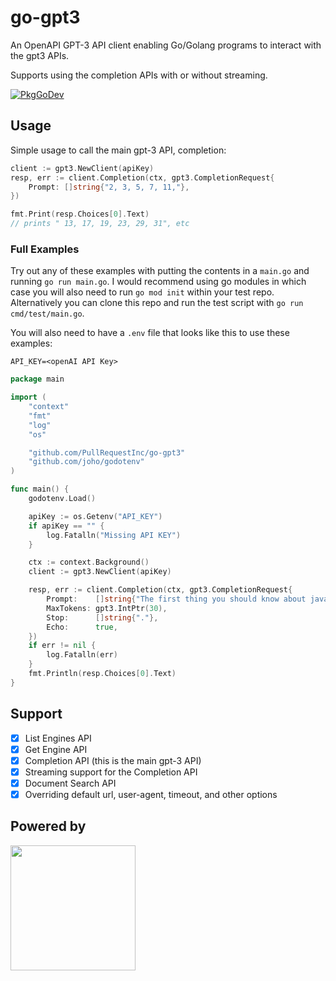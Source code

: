 # go-gpt3

An OpenAPI GPT-3 API client enabling Go/Golang programs to interact with the gpt3 APIs.

Supports using the completion APIs with or without streaming.

[![PkgGoDev](https://pkg.go.dev/badge/github.com/PullRequestInc/go-gpt3)](https://pkg.go.dev/github.com/PullRequestInc/go-gpt3)

## Usage

Simple usage to call the main gpt-3 API, completion:

```go
client := gpt3.NewClient(apiKey)
resp, err := client.Completion(ctx, gpt3.CompletionRequest{
    Prompt: []string{"2, 3, 5, 7, 11,"},
})

fmt.Print(resp.Choices[0].Text)
// prints " 13, 17, 19, 23, 29, 31", etc
```

### Full Examples

Try out any of these examples with putting the contents in a `main.go` and running `go run main.go`.
I would recommend using go modules in which case you will also need to run `go mod init` within your
test repo. Alternatively you can clone this repo and run the test script with `go run cmd/test/main.go`.

You will also need to have a `.env` file that looks like this to use these examples:

```
API_KEY=<openAI API Key>
```

```go
package main

import (
	"context"
	"fmt"
	"log"
	"os"

	"github.com/PullRequestInc/go-gpt3"
	"github.com/joho/godotenv"
)

func main() {
	godotenv.Load()

	apiKey := os.Getenv("API_KEY")
	if apiKey == "" {
		log.Fatalln("Missing API KEY")
	}

	ctx := context.Background()
	client := gpt3.NewClient(apiKey)

	resp, err := client.Completion(ctx, gpt3.CompletionRequest{
		Prompt:    []string{"The first thing you should know about javascript is"},
		MaxTokens: gpt3.IntPtr(30),
		Stop:      []string{"."},
		Echo:      true,
	})
	if err != nil {
		log.Fatalln(err)
	}
	fmt.Println(resp.Choices[0].Text)
}
```

## Support

- [x] List Engines API
- [x] Get Engine API
- [x] Completion API (this is the main gpt-3 API)
- [x] Streaming support for the Completion API
- [x] Document Search API
- [x] Overriding default url, user-agent, timeout, and other options

## Powered by

[<img src="https://www.pullrequest.com/images/pullrequest-logo.svg" width="200">](https://www.pullrequest.com)
